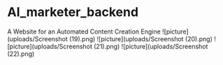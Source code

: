 # AI_marketer_backend
 A Website for an Automated Content Creation Engine
![picture](uploads/Screenshot (19).png)
![picture](uploads/Screenshot (20).png)
![picture](uploads/Screenshot (21).png)
![picture](uploads/Screenshot (22).png)
